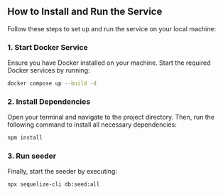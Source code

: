 ## How to Install and Run the Service

Follow these steps to set up and run the service on your local machine:

### 1. Start Docker Service
Ensure you have Docker installed on your machine. Start the required Docker services by running:
```sh
docker compose up --build -d
```

### 2. Install Dependencies
Open your terminal and navigate to the project directory. Then, run the following command to install all necessary dependencies:
```sh
npm install
```

### 3. Run seeder
Finally, start the seeder by executing:
```sh
npx sequelize-cli db:seed:all
```